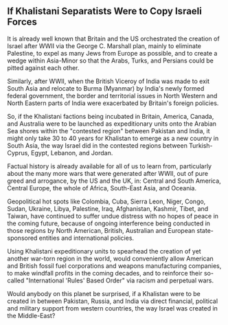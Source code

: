 ## If Khalistani Separatists Were to Copy Israeli Forces

It is already well known that Britain and the US orchestrated the creation of Israel after WWII via the George C. Marshall plan, mainly to eliminate Palestine, to expel as many Jews from Europe as possible, and to create a wedge within Asia-Minor so that the Arabs, Turks, and Persians could be pitted against each other. 

Similarly, after WWII, when the British Viceroy of India was made to exit South Asia and relocate to Burma (Myanmar) by India's newly formed federal government, the border and territorial issues in North Western and North Eastern parts of India were exacerbated by Britain's foreign policies. 

So, if the Khalistani factions being incubated in Britain, America, Canada, and Australia were to be launched as expeditionary units onto the Arabian Sea shores within the "contested region" between Pakistan and India, it might only take 30 to 40 years for Khalistan to emerge as a new country in South Asia, the way Israel did in the contested regions between Turkish-Cyprus, Egypt, Lebanon, and Jordan. 

Factual history is already available for all of us to learn from, particularly about the many more wars that were generated after WWII, out of pure greed and arrogance, by the US and the UK, in: Central and South America, Central Europe, the whole of Africa, South-East Asia, and Oceania. 

Geopolitical hot spots like Colombia, Cuba, Sierra Leon, Niger, Congo, Sudan, Ukraine, Libya, Palestine, Iraq, Afghanistan, Kashmir, Tibet, and Taiwan, have continued to suffer undue distress with no hopes of peace in the coming future, because of ongoing interference being conducted in those regions by North American, British, Australian and European state-sponsored entities and international policies. 

Using Khalistani expeditionary units to spearhead the creation of yet another war-torn region in the world, would conveniently allow American and British fossil fuel corporations and weapons manufacturing companies, to make windfall profits in the coming decades, and to reinforce their so-called "International 'Rules' Based Order" via racism and perpetual wars.   

Would anybody on this planet be surprised, if a Khalistan were to be created in between Pakistan, Russia, and India via direct financial, political and military support from western countries, the way Israel was created in the Middle-East? 